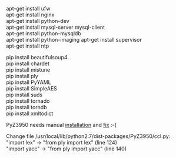 apt-get install ufw  
apt-get install nginx  
apt-get install python-dev  
apt-get install mysql-server mysql-client  
apt-get install python-mysqldb  
apt-get install python-imaging
apt-get install supervisor  
apt-get install ntp  

pip install beautifulsoup4  
pip install chardet  
pip install mistune  
pip install ply  
pip install PyYAML  
pip install SimpleAES  
pip install suds  
pip install tornado  
pip install torndb  
pip install xmltodict  

PyZ3950 needs manual [installation](http://www.panix.com/~asl2/software/PyZ3950/) and [fix](http://bayo.opadeyi.net/2011/05/getting-pyz3950-to-play-nice-with.html) :-(

Change file /usr/local/lib/python2.7/dist-packages/PyZ3950/ccl.py:  
"import lex" -> "from ply import lex" (line 124)  
"import yacc" -> "from ply import yacc" (line 140)  

